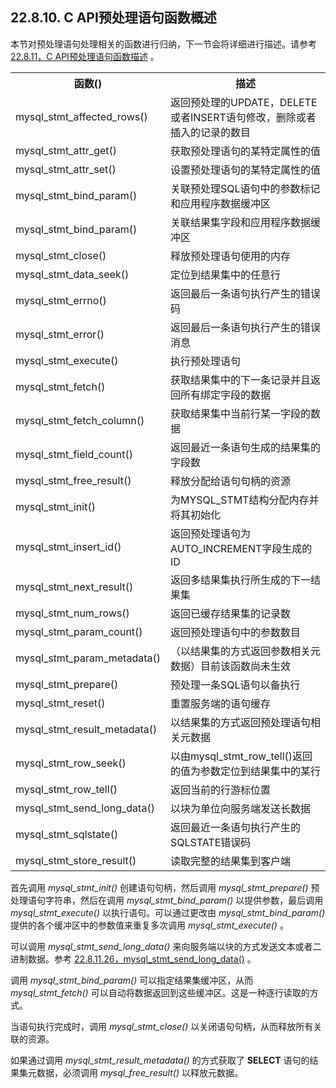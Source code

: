 ## 22.8.10. C API预处理语句函数概述

本节对预处理语句处理相关的函数进行归纳，下一节会将详细进行描述。请参考 [22.8.11，C API预处理语句函数描述]() 。

<table>
	<tr><th>函数()</th><th>描述</th></tr>
	<tr><td>mysql_stmt_affected_rows()</td><td>返回预处理的UPDATE，DELETE或者INSERT语句修改，删除或者插入的记录的数目</td></tr>
	<tr><td>mysql_stmt_attr_get()</td><td>获取预处理语句的某特定属性的值</td></tr>
	<tr><td>mysql_stmt_attr_set()</td><td>设置预处理语句的某特定属性的值</td></tr>
	<tr><td>mysql_stmt_bind_param()</td><td>关联预处理SQL语句中的参数标记和应用程序数据缓冲区</td></tr>
	<tr><td>mysql_stmt_bind_param()</td><td>关联结果集字段和应用程序数据缓冲区</td></tr>
	<tr><td>mysql_stmt_close()</td><td>释放预处理语句使用的内存</td></tr>
	<tr><td>mysql_stmt_data_seek()</td><td>定位到结果集中的任意行</td></tr>
	<tr><td>mysql_stmt_errno()</td><td>返回最后一条语句执行产生的错误码</td></tr>
	<tr><td>mysql_stmt_error()</td><td>返回最后一条语句执行产生的错误消息</td></tr>
	<tr><td>mysql_stmt_execute()</td><td>执行预处理语句</td></tr>
	<tr><td>mysql_stmt_fetch()</td><td>获取结果集中的下一条记录并且返回所有绑定字段的数据</td></tr>
	<tr><td>mysql_stmt_fetch_column()</td><td>获取结果集中当前行某一字段的数据</td></tr>
	<tr><td>mysql_stmt_field_count()</td><td>返回最近一条语句生成的结果集的字段数</td></tr>
	<tr><td>mysql_stmt_free_result()</td><td>释放分配给语句句柄的资源</td></tr>
	<tr><td>mysql_stmt_init()</td><td>为MYSQL_STMT结构分配内存并将其初始化</td></tr>
	<tr><td>mysql_stmt_insert_id()</td><td>返回预处理语句为AUTO_INCREMENT字段生成的ID</td></tr>
	<tr><td>mysql_stmt_next_result()</td><td>返回多结果集执行所生成的下一结果集</td></tr>
	<tr><td>mysql_stmt_num_rows()</td><td>返回已缓存结果集的记录数</td></tr>
	<tr><td>mysql_stmt_param_count()</td><td>返回预处理语句中的参数数目</td></tr>
	<tr><td>mysql_stmt_param_metadata()</td><td>（以结果集的方式返回参数相关元数据）目前该函数尚未生效</td></tr>
	<tr><td>mysql_stmt_prepare()</td><td>预处理一条SQL语句以备执行</td></tr>
	<tr><td>mysql_stmt_reset()</td><td>重置服务端的语句缓存</td></tr>
	<tr><td>mysql_stmt_result_metadata()</td><td>以结果集的方式返回预处理语句相关元数据</td></tr>
	<tr><td>mysql_stmt_row_seek()</td><td>以由mysql_stmt_row_tell()返回的值为参数定位到结果集中的某行</td></tr>
	<tr><td>mysql_stmt_row_tell()</td><td>返回当前的行游标位置</td></tr>
	<tr><td>mysql_stmt_send_long_data()</td><td>以块为单位向服务端发送长数据</td></tr>
	<tr><td>mysql_stmt_sqlstate()</td><td>返回最近一条语句执行产生的SQLSTATE错误码</td></tr>
	<tr><td>mysql_stmt_store_result()</td><td>读取完整的结果集到客户端</td></tr>
</table>

首先调用 *mysql_stmt_init()* 创建语句句柄，然后调用 *mysql_stmt_prepare()* 预处理语句字符串，然后在调用 *mysql_stmt_bind_param()* 以提供参数，最后调用 *mysql_stmt_execute()* 以执行语句。可以通过更改由 *mysql_stmt_bind_param()* 提供的各个缓冲区中的参数值来重复多次调用 *mysql_stmt_execute()* 。

可以调用 *mysql_stmt_send_long_data()* 来向服务端以块的方式发送文本或者二进制数据。参考 [22.8.11.26，mysql_stmt_send_long_data()]() 。

调用 *mysql_stmt_bind_param()* 可以指定结果集缓冲区，从而 *mysql_stmt_fetch()* 可以自动将数据返回到这些缓冲区。这是一种逐行读取的方式。

当语句执行完成时，调用 *mysql_stmt_close()* 以关闭语句句柄，从而释放所有关联的资源。

如果通过调用 *mysql_stmt_result_metadata()* 的方式获取了 **SELECT** 语句的结果集元数据，必须调用 *mysql_free_result()* 以释放元数据。